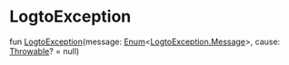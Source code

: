 # LogtoException


fun [LogtoException](-logto-exception-constructor)(message: [Enum](https://kotlinlang.org/api/latest/jvm/stdlib/kotlin/-enum/index.html)&lt;[LogtoException.Message](-message/index.md)&gt;, cause: [Throwable](https://kotlinlang.org/api/latest/jvm/stdlib/kotlin/-throwable/index.html)? = null)
